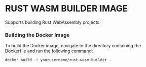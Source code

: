 # RUST WASM BUILDER IMAGE

Supports building Rust WebAssembly projects.

### Building the Docker Image

To build the Docker image, navigate to the directory containing the Dockerfile and run the following command:

```bash
docker build -t yourusername/rust-wasm-builder .